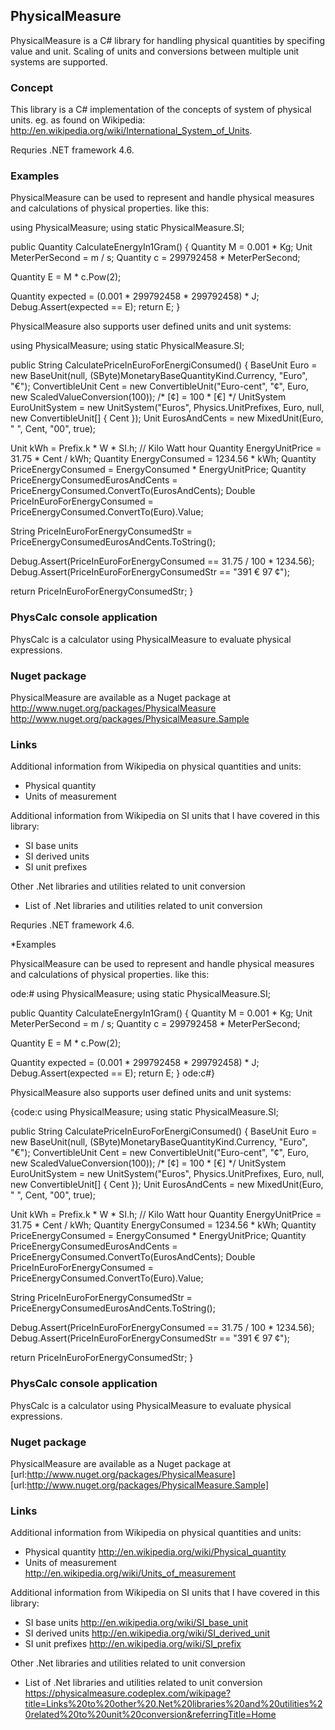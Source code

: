 ## PhysicalMeasure
PhysicalMeasure is a C# library for handling physical quantities by specifing value and unit. Scaling of units and conversions between multiple unit systems are supported.

### Concept

This library is a C# implementation of the concepts of system of physical units. eg. as found on Wikipedia: http://en.wikipedia.org/wiki/International_System_of_Units.

Requries .NET framework 4.6.

### Examples

PhysicalMeasure can be used to represent and handle physical measures and calculations of physical properties. like this:

using PhysicalMeasure;
using static PhysicalMeasure.SI;

public Quantity CalculateEnergyIn1Gram()
{
   Quantity M = 0.001 * Kg;
   Unit MeterPerSecond = m / s;
   Quantity c = 299792458 * MeterPerSecond;

   Quantity E = M * c.Pow(2);

   Quantity expected = (0.001 * 299792458 * 299792458) * J;
   Debug.Assert(expected == E);
   return E;
}

PhysicalMeasure also supports user defined units and unit systems:

using PhysicalMeasure;
using static PhysicalMeasure.SI;

public String CalculatePriceInEuroForEnergiConsumed()
{
   BaseUnit Euro = new BaseUnit(null, (SByte)MonetaryBaseQuantityKind.Currency, 
                                           "Euro", "€");
   ConvertibleUnit Cent = new ConvertibleUnit("Euro-cent", "¢", Euro, 
                            new ScaledValueConversion(100));  /* [¢] = 100 * [€] */
   UnitSystem EuroUnitSystem = new UnitSystem("Euros", Physics.UnitPrefixes, Euro, null, 
                                               new ConvertibleUnit[] { Cent });
   Unit EurosAndCents = new MixedUnit(Euro, " ", Cent, "00", true);

   Unit kWh = Prefix.k * W * SI.h; // Kilo Watt hour
   Quantity EnergyUnitPrice = 31.75 * Cent / kWh;
   Quantity EnergyConsumed = 1234.56 * kWh;
   Quantity PriceEnergyConsumed = EnergyConsumed * EnergyUnitPrice;
   Quantity PriceEnergyConsumedEurosAndCents =
                                           PriceEnergyConsumed.ConvertTo(EurosAndCents);
   Double PriceInEuroForEnergyConsumed = PriceEnergyConsumed.ConvertTo(Euro).Value;

   String PriceInEuroForEnergyConsumedStr = PriceEnergyConsumedEurosAndCents.ToString();

   Debug.Assert(PriceInEuroForEnergyConsumed == 31.75 / 100 * 1234.56);
   Debug.Assert(PriceInEuroForEnergyConsumedStr == "391 € 97 ¢");

   return PriceInEuroForEnergyConsumedStr;
}

### PhysCalc console application

PhysCalc is a calculator using PhysicalMeasure to evaluate physical expressions. 

### Nuget package

PhysicalMeasure are available as a Nuget package at 
http://www.nuget.org/packages/PhysicalMeasure
http://www.nuget.org/packages/PhysicalMeasure.Sample

### Links

Additional information from Wikipedia on physical quantities and units:
- Physical quantity
- Units of measurement

Additional information from Wikipedia on SI units that I have covered in this library:
- SI base units
- SI derived units
- SI unit prefixes

Other .Net libraries and utilities related to unit conversion
- List of .Net libraries and utilities related to unit conversion



Requries .NET framework 4.6.

*Examples

PhysicalMeasure can be used to represent and handle physical measures and calculations of physical properties. like this:

ode:#
using PhysicalMeasure;
using static PhysicalMeasure.SI;

public Quantity CalculateEnergyIn1Gram()
{
   Quantity M = 0.001 * Kg;
   Unit MeterPerSecond = m / s;
   Quantity c = 299792458 * MeterPerSecond;

   Quantity E = M * c.Pow(2);

   Quantity expected = (0.001 * 299792458 * 299792458) * J;
   Debug.Assert(expected == E);
   return E;
}
ode:c#}

PhysicalMeasure also supports user defined units and unit systems:

{code:c
using PhysicalMeasure;
using static PhysicalMeasure.SI;

public String CalculatePriceInEuroForEnergiConsumed()
{
   BaseUnit Euro = new BaseUnit(null, (SByte)MonetaryBaseQuantityKind.Currency, 
                                           "Euro", "€");
   ConvertibleUnit Cent = new ConvertibleUnit("Euro-cent", "¢", Euro, 
                            new ScaledValueConversion(100));  /* [¢] = 100 * [€] */
   UnitSystem EuroUnitSystem = new UnitSystem("Euros", Physics.UnitPrefixes, Euro, null, 
                                               new ConvertibleUnit[] { Cent });
   Unit EurosAndCents = new MixedUnit(Euro, " ", Cent, "00", true);

   Unit kWh = Prefix.k * W * SI.h; // Kilo Watt hour
   Quantity EnergyUnitPrice = 31.75 * Cent / kWh;
   Quantity EnergyConsumed = 1234.56 * kWh;
   Quantity PriceEnergyConsumed = EnergyConsumed * EnergyUnitPrice;
   Quantity PriceEnergyConsumedEurosAndCents =
                                           PriceEnergyConsumed.ConvertTo(EurosAndCents);
   Double PriceInEuroForEnergyConsumed = PriceEnergyConsumed.ConvertTo(Euro).Value;

   String PriceInEuroForEnergyConsumedStr = PriceEnergyConsumedEurosAndCents.ToString();

   Debug.Assert(PriceInEuroForEnergyConsumed == 31.75 / 100 * 1234.56);
   Debug.Assert(PriceInEuroForEnergyConsumedStr == "391 € 97 ¢");

   return PriceInEuroForEnergyConsumedStr;
}


### PhysCalc console application

PhysCalc is a calculator using PhysicalMeasure to evaluate physical expressions. 

### Nuget package

PhysicalMeasure are available as a Nuget package at 
   [url:http://www.nuget.org/packages/PhysicalMeasure]
   [url:http://www.nuget.org/packages/PhysicalMeasure.Sample]

### Links

Additional information from Wikipedia on physical quantities and units:
 - Physical quantity    http://en.wikipedia.org/wiki/Physical_quantity
 - Units of measurement http://en.wikipedia.org/wiki/Units_of_measurement

Additional information from Wikipedia on SI units that I have covered in this library:
 - SI base units    http://en.wikipedia.org/wiki/SI_base_unit
 - SI derived units http://en.wikipedia.org/wiki/SI_derived_unit
 - SI unit prefixes http://en.wikipedia.org/wiki/SI_prefix

Other .Net libraries and utilities related to unit conversion
 - List of .Net libraries and utilities related to unit conversion 
 https://physicalmeasure.codeplex.com/wikipage?title=Links%20to%20other%20.Net%20libraries%20and%20utilities%20related%20to%20unit%20conversion&referringTitle=Home


